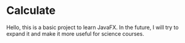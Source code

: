 # Calculate
Hello, this is a basic project to learn JavaFX. In the future, I will try to expand it and make it more useful for science courses.
